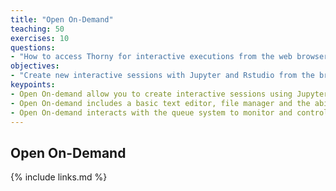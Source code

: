 ```yaml
---
title: "Open On-Demand"
teaching: 50
exercises: 10
questions:
- "How to access Thorny for interactive executions from the web browser?"
objectives:
- "Create new interactive sessions with Jupyter and Rstudio from the browser"
keypoints:
- Open On-demand allow you to create interactive sessions using Jupyter and RStudio
- Open On-demand includes a basic text editor, file manager and the ability to visualize plots in JPEG, PDF and PNG
- Open On-demand interacts with the queue system to monitor and control jobs running on the cluster.
---
```


## Open On-Demand



{% include links.md %}
